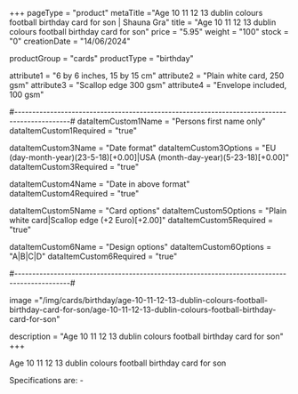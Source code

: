 +++
pageType = "product"
metaTitle ="Age 10 11 12 13 dublin colours football birthday card for son | Shauna Gra"
title = "Age 10 11 12 13 dublin colours football birthday card for son"
price = "5.95"
weight = "100"
stock = "0"
creationDate = "14/06/2024"

productGroup = "cards"
productType = "birthday"

attribute1 = "6 by 6 inches, 15 by 15 cm" 
attribute2 = "Plain white card, 250 gsm"
attribute3 = "Scallop edge 300 gsm"
attribute4 = "Envelope included, 100 gsm"

#---------------------------------------------------------------------------------------------#
dataItemCustom1Name = "Persons first name only"
dataItemCustom1Required = "true"

dataItemCustom3Name = "Date format"
dataItemCustom3Options = "EU (day-month-year)(23-5-18)[+0.00]|USA (month-day-year)(5-23-18)[+0.00]"
dataItemCustom3Required = "true"

dataItemCustom4Name = "Date in above format"
dataItemCustom4Required = "true"

dataItemCustom5Name = "Card options"
dataItemCustom5Options = "Plain white card|Scallop edge (+2 Euro)[+2.00]"
dataItemCustom5Required = "true"

dataItemCustom6Name = "Design options"
dataItemCustom6Options = "A|B|C|D"
dataItemCustom6Required = "true"

#---------------------------------------------------------------------------------------------#

image ="/img/cards/birthday/age-10-11-12-13-dublin-colours-football-birthday-card-for-son/age-10-11-12-13-dublin-colours-football-birthday-card-for-son"

description = "Age 10 11 12 13 dublin colours football birthday card for son"
+++

Age 10 11 12 13 dublin colours football birthday card for son

Specifications are: -
